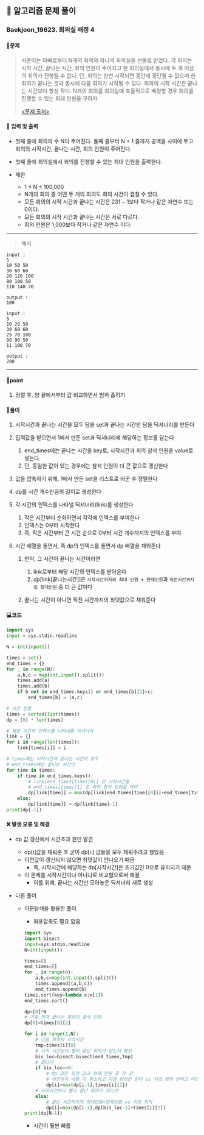 ## 🐌 알고리즘 문제 풀이

### Baekjoon_19623. 회의실 배정 4

#### 📒문제

> 서준이는 아빠로부터 N개의 회의와 하나의 회의실을 선물로 받았다. 각 회의는 시작 시간, 끝나는 시간, 회의 인원이 주어지고 한 회의실에서 동시에 두 개 이상의 회의가 진행될 수 없다. 단, 회의는 한번 시작되면 중간에 중단될 수 없으며 한 회의가 끝나는 것과 동시에 다음 회의가 시작될 수 있다. 회의의 시작 시간은 끝나는 시간보다 항상 작다. N개의 회의를 회의실에 효율적으로 배정할 경우 회의를 진행할 수 있는 최대 인원을 구하자.
>
> [<문제 출처>](https://www.acmicpc.net/problem/19623)



#### :pushpin: 입력 및 출력

- 첫째 줄에 회의의 수 N이 주어진다. 둘째 줄부터 N + 1 줄까지 공백을 사이에 두고 회의의 시작시간, 끝나는 시간, 회의 인원이 주어진다.  

- 첫째 줄에 회의실에서 회의를 진행할 수 있는 최대 인원을 출력한다.

- 제한
  - 1 ≤ N ≤ 100,000
  - N개의 회의 중 어떤 두 개의 회의도 회의 시간이 겹칠 수 있다.
  - 모든 회의의 시작 시간과 끝나는 시간은 231 − 1보다 작거나 같은 자연수 또는 0이다.
  - 모든 회의의 시작 시간과 끝나는 시간은 서로 다르다.
  - 회의 인원은 1,000보다 작거나 같은 자연수 이다.



---

> 예시

```
input :
5
10 50 50
30 60 60
20 120 100
80 100 50
110 140 70

output :
100

input :
5
10 20 50
30 60 60
25 70 100
80 90 50
11 100 70

output :
200
```

----




#### 🚀point

1. 정렬 후, 양 끝에서부터 값 비교하면서 범위 좁히기




#### 🔎풀이

1.  시작시간과 끝나는 시간을 모두 담을 set과 끝나는 시간만 담을 딕셔너리를 만든다
1.  입력값을 받으면서 1에서 만든 set과 딕셔너리에 해당하는 정보를 담는다
    1.  end_times에는 끝나는 시간을 key로, 시작시간과 회의 참석 인원을 value로 넣는다
    1.  단, 동일한 값이 있는 경우에는 참석 인원이 더 큰 값으로 갱신한다

1.  값을 압축하기 위해, 1에서 만든 set을 리스트로 바꾼 후 정렬한다
1.  dp를 시간 개수만큼의 길이로 생성한다
1.  각 시간의 인덱스를 나타낼 딕셔너리(link)를 생성한다
    1.  작은 시간부터 순회하면서 각각에 인덱스를 부여한다
    1.  인덱스는 0부터 시작한다
    1.  즉, 작은 시간부터 큰 시간 순으로 0부터 시간 개수까지의 인덱스를 부여

1.  시간 배열을 돌면서, 즉 dp의 인덱스를 돌면서 dp 배열을 채워준다
    1.  만약, 그 시간이 끝나는 시간이라면
        1.  link로부터 해당 시간의 인덱스를 받아온다
        1.  dp[link[끝나는시간]]은 `시작시간까지의 최대 인원 + 현재인원`과 `직전시간까지의 최대인원` 중 더 큰 값이다

    1.  끝나는 시간이 아니면 직전 시간까지의 최댓값으로 채워준다




#### 💻코드

```python
import sys
input = sys.stdin.readline

N = int(input())

times = set()
end_times = {}
for _ in range(N):
    a,b,c = map(int,input().split())
    times.add(a)
    times.add(b)
    if b not in end_times.keys() or end_times[b][1]<c:
        end_times[b] = (a,c)

# 시간 정렬
times = sorted(list(times))
dp = [0] * len(times)

# 해당 시간의 인덱스를 나타내줄 딕셔너리
link = {}
for i in range(len(times)):
    link[times[i]] = i

# times에는 시작시간과 끝나는 시간이 모두
# end_times에는 끝나는 시간만
for time in times:
    if time in end_times.keys():
        # link[end_times[time][0]] 은 시작시간을
        # end_times[time][1] 은 회의 참석 인원을 의미
        dp[link[time]] = max(dp[link[end_times[time][0]]]+end_times[time][1], dp[link[time]-1])
    else:
        dp[link[time]] = dp[link[time]-1]
print(dp[-1])
```



#### ❌ 발생 오류 및 해결

- dp 값 갱신에서 시간초과 원인 발견

  - dp[i]값을 채워준 후 굳이 dp[i:] 값들을 모두 채워주려고 했었음
  - 이전값이 갱신되지 않으면 최댓값이 안나오기 때문
    - 즉, 시작시간에 해당하는 dp[시작시간]은 초기값인 0으로 유지되기 때문
  - 이 문제를 시작시간이냐 아니냐로 비교함으로써 해결
    - 이를 위해, 끝나는 시간만 모아놓은 딕셔너리 새로 생성

- 다른 풀이

  - 이분탐색을 활용한 풀이 

    - 좌표압축도 필요 없음

    ```python
    import sys
    import bisect
    input=sys.stdin.readline
    N=int(input())
    
    times=[]
    end_times=[]
    for _ in range(n):
        a,b,c=map(int,input().split())
        times.append((a,b,c))
        end_times.append(b)
    times.sort(key=lambda x:x[1])
    end_times.sort()
    
    dp=[0]*N
    # 가장 먼저 끝나는 회의의 참석 인원
    dp[0]=times[0][2]
    
    for i in range(1,N):
        # 다음 회의의 시작시간
        tmp=times[i][0]
        # 시작 시간보다 빨리 끝난 회의가 있는지 확인
        bis_loc=bisect.bisect(end_times,tmp)
        # 없다면
        if bis_loc==0:
            # dp 값은 직전 값과 현재 인원 중 큰 값 
            # 이전까지 내용 다 취소하고 지금 회의만 한다 vs 지금 회의 안하고 이전까지 회의 그대로 간다
            dp[i]=max(dp[i-1],times[i][2])
        # 시작시간보다 빨리 끝난 회의가 있다면
        else:
            # 끝난 시간까지의 최대인원+현재인원 vs 직전 회의
            dp[i]=max(dp[i-1],dp[bis_loc-1]+times[i][2])
    print(dp[N-1])
    ```

    - 시간이 훨씬 빠름
